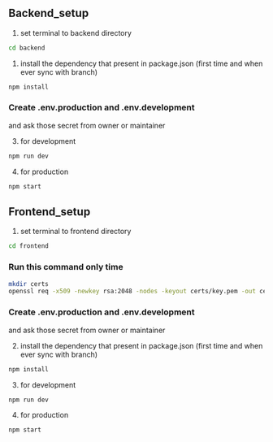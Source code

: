 
## Backend_setup

1. set terminal to backend directory
```bash
cd backend
```

1. install the dependency that present in package.json (first time and when ever sync with branch)
```bash
npm install
```

### Create .env.production and .env.development 
and ask those secret from owner or maintainer

3. for development 
```bash
npm run dev
```

4. for production 
```bash
npm start
```





## Frontend_setup

1. set terminal to frontend directory
```bash
cd frontend
```

### Run this command only time 

```bash
mkdir certs
openssl req -x509 -newkey rsa:2048 -nodes -keyout certs/key.pem -out certs/cert.pem -days 365 -subj "/CN=localhost"
```

### Create .env.production and .env.development 
and ask those secret from owner or maintainer

2. install the dependency that present in package.json (first time and when ever sync with branch)
```bash
npm install
```


3. for development 
```bash
npm run dev
```

4. for production 
```bash
npm start
```


